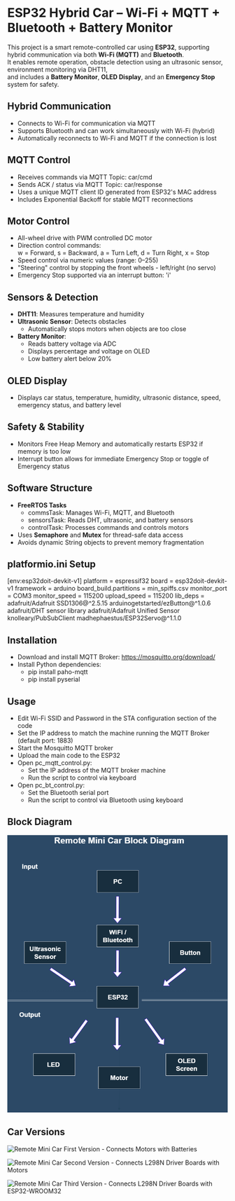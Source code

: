 # ESP32 Hybrid Car – Wi-Fi + MQTT + Bluetooth + Battery Monitor
This project is a smart remote-controlled car using **ESP32**, supporting hybrid communication via both **Wi-Fi (MQTT)** and **Bluetooth**.  
It enables remote operation, obstacle detection using an ultrasonic sensor, environment monitoring via DHT11,  
and includes a **Battery Monitor**, **OLED Display**, and an **Emergency Stop** system for safety.

## Hybrid Communication
- Connects to Wi-Fi for communication via MQTT  
- Supports Bluetooth and can work simultaneously with Wi-Fi (hybrid)  
- Automatically reconnects to Wi-Fi and MQTT if the connection is lost  

## MQTT Control
- Receives commands via MQTT Topic: car/cmd
- Sends ACK / status via MQTT Topic: car/response 
- Uses a unique MQTT client ID generated from ESP32's MAC address  
- Includes Exponential Backoff for stable MQTT reconnections  

## Motor Control
- All-wheel drive with PWM controlled DC motor
- Direction control commands:  
  w = Forward, s = Backward, a = Turn Left, d = Turn Right, x = Stop  
- Speed control via numeric values (range: 0–255)  
- "Steering" control by stopping the front wheels - left/right (no servo)
- Emergency Stop supported via an interrupt button: 'i' 

## Sensors & Detection
- **DHT11**: Measures temperature and humidity  
- **Ultrasonic Sensor**: Detects obstacles  
  - Automatically stops motors when objects are too close  
- **Battery Monitor**:
  - Reads battery voltage via ADC  
  - Displays percentage and voltage on OLED  
  - Low battery alert below 20%  

## OLED Display
- Displays car status, temperature, humidity, ultrasonic distance, speed, emergency status, and battery level

## Safety & Stability
- Monitors Free Heap Memory and automatically restarts ESP32 if memory is too low  
- Interrupt button allows for immediate Emergency Stop or toggle of Emergency status  

## Software Structure
- **FreeRTOS Tasks**
  - commsTask: Manages Wi-Fi, MQTT, and Bluetooth  
  - sensorsTask: Reads DHT, ultrasonic, and battery sensors  
  - controlTask: Processes commands and controls motors  
- Uses **Semaphore** and **Mutex** for thread-safe data access  
- Avoids dynamic String objects to prevent memory fragmentation  

## platformio.ini Setup
[env:esp32doit-devkit-v1]
platform = espressif32
board = esp32doit-devkit-v1
framework = arduino
board_build.partitions = min_spiffs.csv
monitor_port = COM3 
monitor_speed = 115200 
upload_speed = 115200
lib_deps = 
    adafruit/Adafruit SSD1306@^2.5.15
    arduinogetstarted/ezButton@^1.0.6
    adafruit/DHT sensor library
    adafruit/Adafruit Unified Sensor
    knolleary/PubSubClient
    madhephaestus/ESP32Servo@^1.1.0

## Installation
-  Download and install MQTT Broker: https://mosquitto.org/download/
-  Install Python dependencies:
   - pip install paho-mqtt
   - pip install pyserial
 
## Usage
-  Edit Wi-Fi SSID and Password in the STA configuration section of the code
-  Set the IP address to match the machine running the MQTT Broker (default port: 1883)
-  Start the Mosquitto MQTT broker
-  Upload the main code to the ESP32
-  Open pc_mqtt_control.py:
   - Set the IP address of the MQTT broker machine
   - Run the script to control via keyboard
-  Open pc_bt_control.py:
   - Set the Bluetooth serial port
   - Run the script to control via Bluetooth using keyboard
## Block Diagram
![Block Diagram](images/Remote_Mini_Car_Block_Diagram.png)

## Car Versions
![Remote Mini Car First Version - Connects Motors with Batteries](images/V1.png)

![Remote Mini Car Second Version - Connects L298N Driver Boards with Motors](images/V2.png)

![Remote Mini Car Third Version - Connects L298N Driver Boards with ESP32-WROOM32](images/V3.png)
